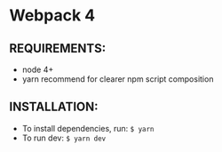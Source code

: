 # Webpack 4

## REQUIREMENTS:

- node 4+
- yarn recommend for clearer npm script composition

## INSTALLATION:

- To install dependencies, run:  `$ yarn`
- To run dev: `$ yarn dev`
